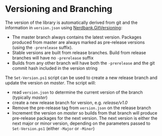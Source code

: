 # Versioning and Branching

The version of the library is automatically derived from git and the information 
in `version.json` using [Nerdbank.GitVersioning](https://github.com/AArnott/Nerdbank.GitVersioning):

- The master branch  always contains the latest version. Packages produced from
  master are always marked as pre-release versions (using the `-prerelease`
  suffix).
- Stable versions are built from release branches. Build from release branches
  will have no `-prerelease` suffix
- Builds from any other branch will have both the `-prerelease` and the git 
  commit hash included in the version string

The `Set-Version.ps1` script can be used to create a new release branch and 
update the version on *master*.  The script will:

- read `version.json` to determine the current version of the branch 
  (typically *master*)
- create a new release branch for version, e.g. *release/v1.0*
- Remove the pre-release tag from `version.json` on the release branch
- Increment the version on *master* so builds from that branch will produce
  pre-release packages for the next version. The next version is either the 
  next major or minor version, depending on the parameters passed to 
  `Set-Version.ps1` (either `-Major` or `-Minor`)
